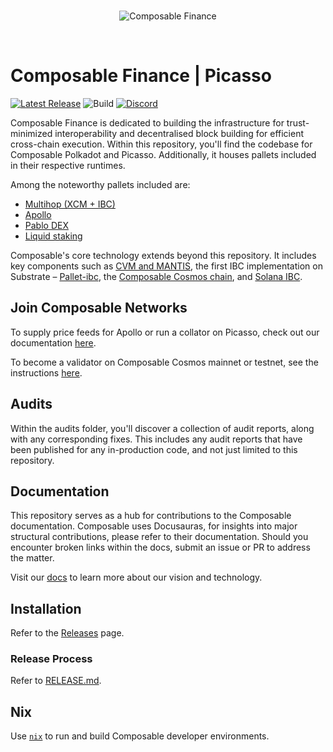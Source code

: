 <br />

<p align="center">
  <img alt="Composable Finance" title="Composable Finance" src="./docs/banner.png">
</p>

<br />

# Composable Finance | Picasso

[![Latest Release](https://img.shields.io/github/v/tag/composablefi/composable)][latest-url]
![Build][build-badge]
[![Discord][discord-badge]][discord-url]

[latest-url]: https://github.com/composablefi/composable/tags
[build-badge]: https://github.com/composablefi/composable/actions/workflows/check.yml/badge.svg

[discord-badge]: https://img.shields.io/badge/Discord-gray?logo=discord
[discord-url]: https://discord.gg/composable

[mergify]: https://dashboard.mergify.com/github/ComposableFi/repo/composable/queues
[mergify-status]: https://img.shields.io/endpoint.svg?url=https://api.mergify.com/v1/badges/ComposableFi/composable&style=flat

Composable Finance is dedicated to building the infrastructure for trust-minimized interoperability and decentralised block building for efficient cross-chain execution. Within this repository, you'll find the codebase for Composable Polkadot and Picasso. Additionally, it houses pallets included in their respective runtimes.

Among the noteworthy pallets included are:

- [Multihop (XCM + IBC)](./code/parachain/frame/pallet-multihop-xcm-ibc/) 
- [Apollo](./code/parachain/frame/oracle/)
- [Pablo DEX](./code/parachain/frame/pablo/)
- [Liquid staking](./code/parachain/frame/liquid-staking/)

Composable's core technology extends beyond this repository. It includes key components such as [CVM and MANTIS](https://github.com/ComposableFi/composable-vm), the first IBC implementation on Substrate – [Pallet-ibc](https://github.com/ComposableFi/composable-ibc), the [Composable Cosmos chain](https://github.com/ComposableFi/composable-cosmos), and [Solana IBC](https://github.com/ComposableFi/emulated-light-client).

## Join Composable Networks
To supply price feeds for Apollo or run a collator on Picasso, check out our documentation [here](https://docs.composable.finance/develop/collator-guide). 

To become a validator on Composable Cosmos mainnet or testnet, see the instructions [here](https://docs.composable.finance/develop/composable-cosmos).

## Audits

Within the audits folder, you'll discover a collection of audit reports, along with any corresponding fixes. This includes any audit reports that have been published for any in-production code, and not just limited to this repository. 

## Documentation

This repository serves as a hub for contributions to the Composable documentation. Composable uses Docusauras, for insights into major structural contributions, please refer to their documentation. Should you encounter broken links within the docs, submit an issue or PR to address the matter.

Visit our [docs](https://docs.composable.finance) to learn more about our vision and technology.

## Installation

Refer to the [Releases](https://github.com/ComposableFi/composable/releases) page.

### Release Process

Refer to [RELEASE.md](./RELEASE.md).

## Nix

Use [`nix`](https://docs.composable.finance/nix) to run and build Composable developer environments.




